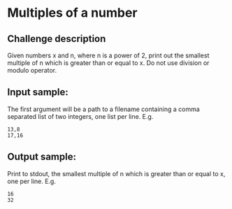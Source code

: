 # Multiples of a number

## Challenge description

Given numbers x and n, where n is a power of 2, print out the smallest
multiple of n which is greater than or equal to x.
Do not use division or modulo operator.

## Input sample:

The first argument will be a path to a filename containing a comma separated
list of two integers, one list per line. E.g.

    13,8
    17,16

## Output sample:

Print to stdout, the smallest multiple of n which is greater than or equal to
x, one per line. E.g.

    16
    32

<!--
vim:ft=markdown:
-->
